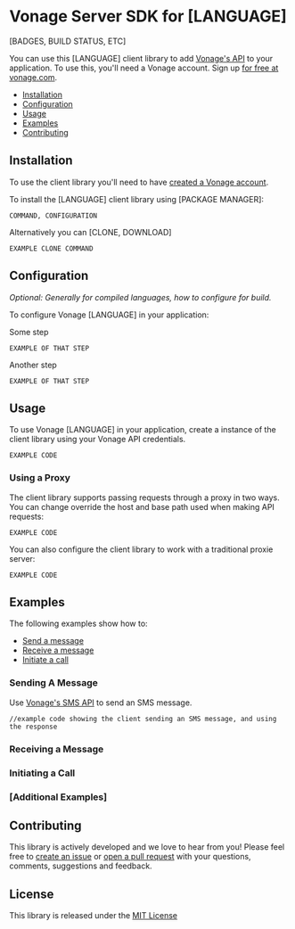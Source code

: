 Vonage Server SDK for [LANGUAGE]
===================================
[BADGES, BUILD STATUS, ETC]

You can use this [LANGUAGE] client library to add [Vonage's API](#api-coverage) to your application. To use this, you'll 
need a Vonage account. Sign up [for free at vonage.com][signup]. 

 * [Installation](#installation)
 * [Configuration](#configuration)
 * [Usage](#usage)
 * [Examples](#examples)
  * [Contributing](#contributing) 


Installation
------------

To use the client library you'll need to have [created a Vonage account][signup]. 

To install the [LANGUAGE] client library using [PACKAGE MANAGER]:

    COMMAND, CONFIGURATION

Alternatively you can [CLONE, DOWNLOAD]

    EXAMPLE CLONE COMMAND


Configuration
-------------
_Optional: Generally for compiled languages, how to configure for build._

To configure Vonage [LANGUAGE] in your application:

Some step 

    EXAMPLE OF THAT STEP
    
Another step

    EXAMPLE OF THAT STEP
    
Usage
-----
To use Vonage [LANGUAGE] in your application, create a instance of the client library using your Vonage API credentials. 

    EXAMPLE CODE
    
### Using a Proxy
    
The client library supports passing requests through a proxy in two ways. You can change override the host and base path
used when making API requests:

    EXAMPLE CODE
    
You can also configure the client library to work with a traditional proxie server:

    EXAMPLE CODE

Examples
--------
The following examples show how to:
 * [Send a message](#sending-a-message)
 * [Receive a message](#receiving-a-message)
 * [Initiate a call](#initiating-a-call)

### Sending A Message

Use [Vonage's SMS API][doc_sms] to send an SMS message. 

    //example code showing the client sending an SMS message, and using the response


### Receiving a Message

### Initiating a Call

### [Additional Examples]

Contributing
------------

This library is actively developed and we love to hear from you! Please feel free to [create an issue][issues] or [open a pull request][pulls] with your questions, comments, suggestions and feedback.

License
-------

This library is released under the [MIT License][license]

[create_account]: https://docs.vonage.com/tools/dashboard#setting-up-your-vonage-account
[signup]: https://dashboard.vonage.com/sign-up?utm_source=DEV_REL&utm_medium=github&utm_campaign=[LANGUAGE]-client-library
[doc_sms]: https://docs.vonage.com/api-ref/sms-api?utm_source=DEV_REL&utm_medium=github&utm_campaign=[LANGUAGE]-client-library
[license]: LICENSE.txt
[issues]: https://github.com/vonage/vonage-[LANGUAGE]-sdk/issues
[pulls]: https://github.com/vonage/vonage-[LANGUAGE]-sdk/pulls
